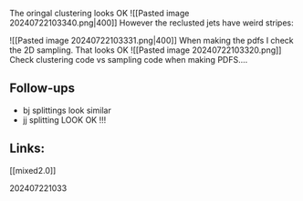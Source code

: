 The oringal clustering looks OK
![[Pasted image 20240722103340.png|400]]
However the reclusted jets have weird stripes:

![[Pasted image 20240722103331.png|400]]
When making the pdfs I check the 2D sampling.  That looks OK
![[Pasted image 20240722103320.png]]
Check clustering code vs sampling code when making PDFS....




## Follow-ups
- bj splittings look similar 
- jj splitting LOOK OK !!!

## Links: 
[[mixed2.0]]



202407221033
